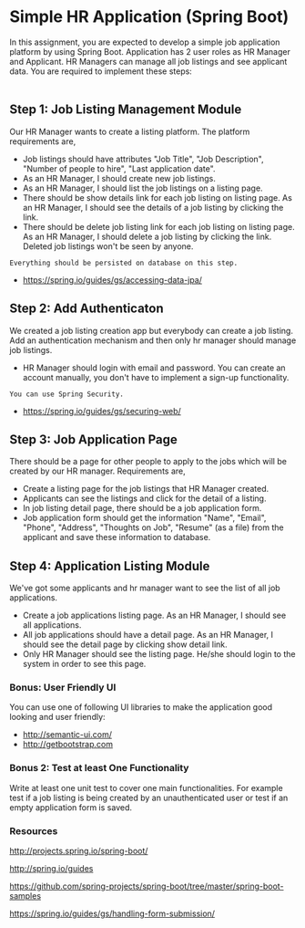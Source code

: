 # Simple HR Application (Spring Boot)


In this assignment, you are expected to develop a simple job application platform by using Spring Boot. Application has 2 user roles as HR Manager and Applicant. HR Managers can manage all job listings and see applicant data. You are required to implement these steps:<br>
<br>

## Step 1: Job Listing Management Module

Our HR Manager wants to create a listing platform. The platform requirements are,

- Job listings should have attributes "Job Title", "Job Description", "Number of people to hire", "Last application date".
- As an HR Manager, I should create new job listings.
- As an HR Manager, I should list the job listings on a listing page.
- There should be show details link for each job listing on listing page. As an HR Manager, I should see the details of a job listing by clicking the link.
- There should be delete job listing link for each job listing on listing page. As an HR Manager, I should delete a job listing by clicking the link. Deleted job listings won't be seen by anyone.<br>
	
`Everything should be persisted on database on this step.`<br>
* https://spring.io/guides/gs/accessing-data-jpa/


## Step 2: Add Authenticaton

We created a job listing creation app but everybody can create a job listing. Add an authentication mechanism and then only hr manager should manage job listings.

- HR Manager should login with email and password. You can create an account manually, you don't have to implement a sign-up functionality.

`You can use Spring Security.`<br>
* https://spring.io/guides/gs/securing-web/


## Step 3: Job Application Page

There should be a page for other people to apply to the jobs which will be created by our HR manager. Requirements are,

- Create a listing page for the job listings that HR Manager created.
- Applicants can see the listings and click for the detail of a listing.
- In job listing detail page, there should be a job application form.
- Job application form should get the information "Name", "Email", "Phone", "Address", "Thoughts on Job", "Resume" (as a file) from the applicant and save these information to database.


## Step 4: Application Listing Module

We've got some applicants and hr manager want to see the list of all job applications.

- Create a job applications listing page. As an HR Manager, I should see all applications.
- All job applications should have a detail page. As an HR Manager, I should see the detail page by clicking show detail link.
- Only HR Manager should see the listing page. He/she should login to the system in order to see this page.


### Bonus: User Friendly UI

You can use one of following UI libraries to make the application good looking and user friendly:

- http://semantic-ui.com/
- http://getbootstrap.com


### Bonus 2: Test at least One Functionality

Write at least one unit test to cover one main functionalities. For example test if a job listing is being created by an unauthenticated user or test if an empty application form is saved.


### Resources

http://projects.spring.io/spring-boot/<br>

http://spring.io/guides<br>

https://github.com/spring-projects/spring-boot/tree/master/spring-boot-samples<br>

https://spring.io/guides/gs/handling-form-submission/<br>

